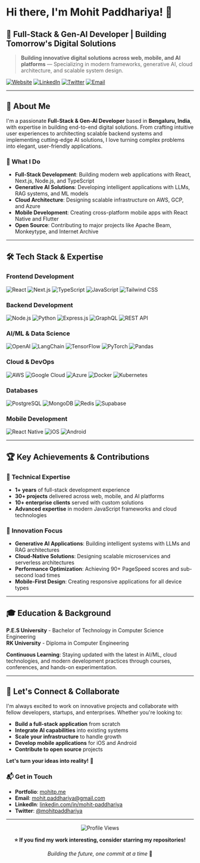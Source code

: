 # Hi there, I'm Mohit Paddhariya! 👋

## 🚀 Full-Stack & Gen-AI Developer | Building Tomorrow's Digital Solutions

> **Building innovative digital solutions across web, mobile, and AI platforms** — Specializing in modern frameworks, generative AI, cloud architecture, and scalable system design.

[![Website](https://img.shields.io/badge/Portfolio-mohitp.me-blue?style=for-the-badge&logo=web&logoColor=white)](https://mohitp.me)
[![LinkedIn](https://img.shields.io/badge/LinkedIn-mohit--paddhariya-0077B5?style=for-the-badge&logo=linkedin&logoColor=white)](https://linkedin.com/in/mohit-paddhariya)
[![Twitter](https://img.shields.io/badge/Twitter-@mohit--paddhariya-1DA1F2?style=for-the-badge&logo=twitter&logoColor=white)](https://x.com/mohit-paddhariya)
[![Email](https://img.shields.io/badge/Email-mohit.paddhariya@gmail.com-D14836?style=for-the-badge&logo=gmail&logoColor=white)](mailto:mohit.paddhariya@gmail.com)

---

## 🎯 About Me

I'm a passionate **Full-Stack & Gen-AI Developer** based in **Bengaluru, India**, with expertise in building end-to-end digital solutions. From crafting intuitive user experiences to architecting scalable backend systems and implementing cutting-edge AI solutions, I love turning complex problems into elegant, user-friendly applications.

### 🌟 What I Do
- **Full-Stack Development**: Building modern web applications with React, Next.js, Node.js, and TypeScript
- **Generative AI Solutions**: Developing intelligent applications with LLMs, RAG systems, and ML models
- **Cloud Architecture**: Designing scalable infrastructure on AWS, GCP, and Azure
- **Mobile Development**: Creating cross-platform mobile apps with React Native and Flutter
- **Open Source**: Contributing to major projects like Apache Beam, Monkeytype, and Internet Archive

---

## 🛠️ Tech Stack & Expertise

### **Frontend Development**
![React](https://img.shields.io/badge/React-61DAFB?style=for-the-badge&logo=react&logoColor=black)
![Next.js](https://img.shields.io/badge/Next.js-000000?style=for-the-badge&logo=next.js&logoColor=white)
![TypeScript](https://img.shields.io/badge/TypeScript-3178C6?style=for-the-badge&logo=typescript&logoColor=white)
![JavaScript](https://img.shields.io/badge/JavaScript-F7DF1E?style=for-the-badge&logo=javascript&logoColor=black)
![Tailwind CSS](https://img.shields.io/badge/Tailwind_CSS-38B2AC?style=for-the-badge&logo=tailwind-css&logoColor=white)

### **Backend Development**
![Node.js](https://img.shields.io/badge/Node.js-339933?style=for-the-badge&logo=node.js&logoColor=white)
![Python](https://img.shields.io/badge/Python-3776AB?style=for-the-badge&logo=python&logoColor=white)
![Express.js](https://img.shields.io/badge/Express.js-000000?style=for-the-badge&logo=express&logoColor=white)
![GraphQL](https://img.shields.io/badge/GraphQL-E10098?style=for-the-badge&logo=graphql&logoColor=white)
![REST API](https://img.shields.io/badge/REST_API-FF6C37?style=for-the-badge&logo=postman&logoColor=white)

### **AI/ML & Data Science**
![OpenAI](https://img.shields.io/badge/OpenAI-412991?style=for-the-badge&logo=openai&logoColor=white)
![LangChain](https://img.shields.io/badge/LangChain-1C3C3C?style=for-the-badge&logo=langchain&logoColor=white)
![TensorFlow](https://img.shields.io/badge/TensorFlow-FF6F00?style=for-the-badge&logo=tensorflow&logoColor=white)
![PyTorch](https://img.shields.io/badge/PyTorch-EE4C2C?style=for-the-badge&logo=pytorch&logoColor=white)
![Pandas](https://img.shields.io/badge/Pandas-150458?style=for-the-badge&logo=pandas&logoColor=white)

### **Cloud & DevOps**
![AWS](https://img.shields.io/badge/AWS-232F3E?style=for-the-badge&logo=amazon-aws&logoColor=white)
![Google Cloud](https://img.shields.io/badge/Google_Cloud-4285F4?style=for-the-badge&logo=google-cloud&logoColor=white)
![Azure](https://img.shields.io/badge/Azure-0078D4?style=for-the-badge&logo=microsoft-azure&logoColor=white)
![Docker](https://img.shields.io/badge/Docker-2496ED?style=for-the-badge&logo=docker&logoColor=white)
![Kubernetes](https://img.shields.io/badge/Kubernetes-326CE5?style=for-the-badge&logo=kubernetes&logoColor=white)

### **Databases**
![PostgreSQL](https://img.shields.io/badge/PostgreSQL-336791?style=for-the-badge&logo=postgresql&logoColor=white)
![MongoDB](https://img.shields.io/badge/MongoDB-47A248?style=for-the-badge&logo=mongodb&logoColor=white)
![Redis](https://img.shields.io/badge/Redis-DC382D?style=for-the-badge&logo=redis&logoColor=white)
![Supabase](https://img.shields.io/badge/Supabase-3ECF8E?style=for-the-badge&logo=supabase&logoColor=white)

### **Mobile Development**
![React Native](https://img.shields.io/badge/React_Native-61DAFB?style=for-the-badge&logo=react&logoColor=black)
![iOS](https://img.shields.io/badge/iOS-000000?style=for-the-badge&logo=ios&logoColor=white)
![Android](https://img.shields.io/badge/Android-3DDC84?style=for-the-badge&logo=android&logoColor=white)

---

## 🏆 Key Achievements & Contributions

### 🎯 **Technical Expertise**
- **1+ years** of full-stack development experience
- **30+ projects** delivered across web, mobile, and AI platforms
- **10+ enterprise clients** served with custom solutions
- **Advanced expertise** in modern JavaScript frameworks and cloud technologies

### 🚀 **Innovation Focus**
- **Generative AI Applications**: Building intelligent systems with LLMs and RAG architectures
- **Cloud-Native Solutions**: Designing scalable microservices and serverless architectures  
- **Performance Optimization**: Achieving 90+ PageSpeed scores and sub-second load times
- **Mobile-First Design**: Creating responsive applications for all device types

---

## 🎓 Education & Background

**P.E.S University** - Bachelor of Technology in Computer Science Engineering  
**RK University** - Diploma in Computer Engineering  

**Continuous Learning**: Staying updated with the latest in AI/ML, cloud technologies, and modern development practices through courses, conferences, and hands-on experimentation.

---

## 🤝 Let's Connect & Collaborate

I'm always excited to work on innovative projects and collaborate with fellow developers, startups, and enterprises. Whether you're looking to:

- **Build a full-stack application** from scratch
- **Integrate AI capabilities** into existing systems
- **Scale your infrastructure** to handle growth
- **Develop mobile applications** for iOS and Android
- **Contribute to open source** projects

**Let's turn your ideas into reality!** 🚀

### 📬 **Get in Touch**
- **Portfolio**: [mohitp.me](https://mohitp.me)
- **Email**: [mohit.paddhariya@gmail.com](mailto:mohit.paddhariya@gmail.com)
- **LinkedIn**: [linkedin.com/in/mohit-paddhariya](https://linkedin.com/in/mohit-paddhariya)
- **Twitter**: [@mohitpaddhariya](https://x.com/mohitpaddhariya)

---

<div align="center">
  <img src="https://komarev.com/ghpvc/?username=mohitpaddhariya&style=for-the-badge&color=blue" alt="Profile Views"/>
  
  **⭐ If you find my work interesting, consider starring my repositories!**
  
  *Building the future, one commit at a time* 🚀
</div>